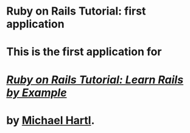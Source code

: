 # Ruby on Rails Tutorial: first application
#
# This is the first application for
# [*Ruby on Rails Tutorial: Learn Rails by Example*](http://railstutorial.org/) 
# by [Michael Hartl](http://michaelhartl.com/).
